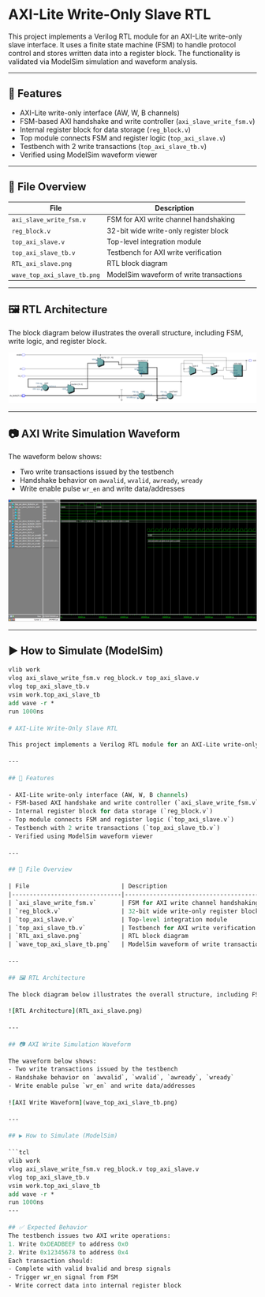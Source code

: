 # AXI-Lite Write-Only Slave RTL

This project implements a Verilog RTL module for an AXI-Lite write-only slave interface. It uses a finite state machine (FSM) to handle protocol control and stores written data into a register block. The functionality is validated via ModelSim simulation and waveform analysis.

---

## 🔧 Features

- AXI-Lite write-only interface (AW, W, B channels)
- FSM-based AXI handshake and write controller (`axi_slave_write_fsm.v`)
- Internal register block for data storage (`reg_block.v`)
- Top module connects FSM and register logic (`top_axi_slave.v`)
- Testbench with 2 write transactions (`top_axi_slave_tb.v`)
- Verified using ModelSim waveform viewer

---

## 📁 File Overview

| File                          | Description                              |
|-------------------------------|------------------------------------------|
| `axi_slave_write_fsm.v`       | FSM for AXI write channel handshaking    |
| `reg_block.v`                 | 32-bit wide write-only register block    |
| `top_axi_slave.v`             | Top-level integration module             |
| `top_axi_slave_tb.v`          | Testbench for AXI write verification     |
| `RTL_axi_slave.png`           | RTL block diagram                        |
| `wave_top_axi_slave_tb.png`   | ModelSim waveform of write transactions  |

---

## 🖼️ RTL Architecture

The block diagram below illustrates the overall structure, including FSM, write logic, and register block.

![RTL Architecture](RTL_axi_slave.png)

---

## 📷 AXI Write Simulation Waveform

The waveform below shows:
- Two write transactions issued by the testbench
- Handshake behavior on `awvalid`, `wvalid`, `awready`, `wready`
- Write enable pulse `wr_en` and write data/addresses

![AXI Write Waveform](wave_top_axi_slave_tb.png)

---

## ▶️ How to Simulate (ModelSim)

```tcl
vlib work
vlog axi_slave_write_fsm.v reg_block.v top_axi_slave.v
vlog top_axi_slave_tb.v
vsim work.top_axi_slave_tb
add wave -r *
run 1000ns

# AXI-Lite Write-Only Slave RTL

This project implements a Verilog RTL module for an AXI-Lite write-only slave interface. It uses a finite state machine (FSM) to handle protocol control and stores written data into a register block. The functionality is validated via ModelSim simulation and waveform analysis.

---

## 🔧 Features

- AXI-Lite write-only interface (AW, W, B channels)
- FSM-based AXI handshake and write controller (`axi_slave_write_fsm.v`)
- Internal register block for data storage (`reg_block.v`)
- Top module connects FSM and register logic (`top_axi_slave.v`)
- Testbench with 2 write transactions (`top_axi_slave_tb.v`)
- Verified using ModelSim waveform viewer

---

## 📁 File Overview

| File                          | Description                              |
|-------------------------------|------------------------------------------|
| `axi_slave_write_fsm.v`       | FSM for AXI write channel handshaking    |
| `reg_block.v`                 | 32-bit wide write-only register block    |
| `top_axi_slave.v`             | Top-level integration module             |
| `top_axi_slave_tb.v`          | Testbench for AXI write verification     |
| `RTL_axi_slave.png`           | RTL block diagram                        |
| `wave_top_axi_slave_tb.png`   | ModelSim waveform of write transactions  |

---

## 🖼️ RTL Architecture

The block diagram below illustrates the overall structure, including FSM, write logic, and register block.

![RTL Architecture](RTL_axi_slave.png)

---

## 📷 AXI Write Simulation Waveform

The waveform below shows:
- Two write transactions issued by the testbench
- Handshake behavior on `awvalid`, `wvalid`, `awready`, `wready`
- Write enable pulse `wr_en` and write data/addresses

![AXI Write Waveform](wave_top_axi_slave_tb.png)

---

## ▶️ How to Simulate (ModelSim)

```tcl
vlib work
vlog axi_slave_write_fsm.v reg_block.v top_axi_slave.v
vlog top_axi_slave_tb.v
vsim work.top_axi_slave_tb
add wave -r *
run 1000ns
---

## ✅ Expected Behavior
The testbench issues two AXI write operations:
1. Write 0xDEADBEEF to address 0x0
2. Write 0x12345678 to address 0x4
Each transaction should:
- Complete with valid bvalid and bresp signals
- Trigger wr_en signal from FSM
- Write correct data into internal register block



